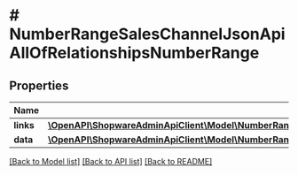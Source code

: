 # # NumberRangeSalesChannelJsonApiAllOfRelationshipsNumberRange

## Properties

Name | Type | Description | Notes
------------ | ------------- | ------------- | -------------
**links** | [**\OpenAPI\ShopwareAdminApiClient\Model\NumberRangeSalesChannelJsonApiAllOfRelationshipsNumberRangeLinks**](NumberRangeSalesChannelJsonApiAllOfRelationshipsNumberRangeLinks.md) |  | [optional]
**data** | [**\OpenAPI\ShopwareAdminApiClient\Model\NumberRangeSalesChannelJsonApiAllOfRelationshipsNumberRangeData**](NumberRangeSalesChannelJsonApiAllOfRelationshipsNumberRangeData.md) |  | [optional]

[[Back to Model list]](../../README.md#models) [[Back to API list]](../../README.md#endpoints) [[Back to README]](../../README.md)
